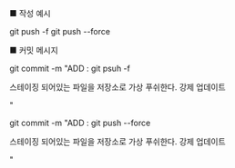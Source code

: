 ■ 작성 예시

git push -f
git push --force

■ 커밋 메시지

git commit -m "ADD : git psuh -f

스테이징 되어있는 파일을 저장소로 가상 푸쉬한다. 강제 업데이트

"

git commit -m "ADD : git push --force

스테이징 되어있는 파일을 저장소로 가상 푸쉬한다. 강제 업데이트

"